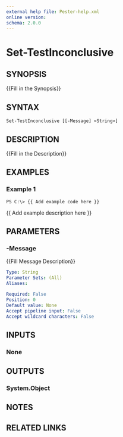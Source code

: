 ```yaml
---
external help file: Pester-help.xml
online version: 
schema: 2.0.0
---
```


# Set-TestInconclusive

## SYNOPSIS
{{Fill in the Synopsis}}

## SYNTAX

```
Set-TestInconclusive [[-Message] <String>]
```

## DESCRIPTION
{{Fill in the Description}}

## EXAMPLES

### Example 1
```
PS C:\> {{ Add example code here }}
```

{{ Add example description here }}

## PARAMETERS

### -Message
{{Fill Message Description}}

```yaml
Type: String
Parameter Sets: (All)
Aliases: 

Required: False
Position: 0
Default value: None
Accept pipeline input: False
Accept wildcard characters: False
```

## INPUTS

### None


## OUTPUTS

### System.Object

## NOTES

## RELATED LINKS


